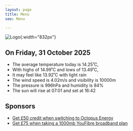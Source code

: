 ```yaml
---
layout: page
title: Menu
seo: Menu

---
```


![Logo](/images/logo.jpg){:width="832px"}

<!-- weather_marker starts -->
## On Friday, 31 October 2025

- The average temperature today is 14.25˚C,
- With highs of 14.99˚C and lows of 13.49˚C,
- It may feel like 13.92˚C with light rain
- The wind speed is 4.02m/s and visibility is 10000m
- The pressure is 996hPa and humidity is 84%
- The sun will rise at 07:01 and set at 16:42

<!-- weather_marker ends -->

## Sponsors

- [Get £50 credit when switching to Octopus Energy](https://bit.ly/3oD1nnS)
- [Get £75 when taking a 1000mb YouFibre broadband plan](https://aklam.io/91zWhU?)
